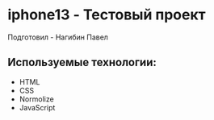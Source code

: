 # iphone13 - Тестовый проект

Подготовил - Нагибин Павел

## Используемые технологии:

- HTML
- CSS
- Normolize
- JavaScript
